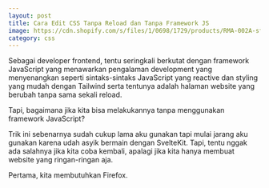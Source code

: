 ```yaml
---
layout: post
title: Cara Edit CSS Tanpa Reload dan Tanpa Framework JS
image: https://cdn.shopify.com/s/files/1/0698/1729/products/RMA-002A-sfw_fe2f44a9-24ed-42bf-8d74-8a64f9f28894_grande.gif?v=1518750667
category: css
---
```


Sebagai developer frontend, tentu seringkali berkutat dengan framework JavaScript yang menawarkan pengalaman development yang menyenangkan seperti sintaks-sintaks JavaScript yang reactive dan styling yang mudah dengan Tailwind serta tentunya adalah halaman website yang berubah tanpa sama sekali reload.

Tapi, bagaimana jika kita bisa melakukannya tanpa menggunakan framework JavaScript?

Trik ini sebenarnya sudah cukup lama aku gunakan tapi mulai jarang aku gunakan karena udah asyik bermain dengan SvelteKit. Tapi, tentu nggak ada salahnya jika kita coba kembali, apalagi jika kita hanya membuat website yang ringan-ringan aja.

Pertama, kita membutuhkan Firefox.